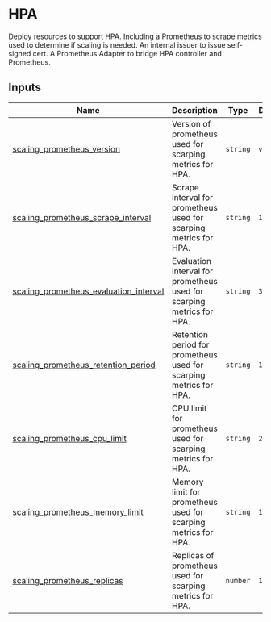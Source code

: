 # HPA
Deploy resources to support HPA.
Including a Prometheus to scrape metrics used to determine if scaling is needed.
An internal issuer to issue self-signed cert.
A Prometheus Adapter to bridge HPA controller and Prometheus.

## Inputs

| Name | Description | Type | Default | Required |
|------|-------------|------|---------|:--------:|
| <a name="input_scaling_prometheus_version"></a> [scaling\_prometheus\_version](#input\_scaling\_prometheus\_version) | Version of prometheus used for scarping metrics for HPA. | `string` | `v2.19.2` | no |
| <a name="input_scaling_prometheus_scrape_interval"></a> [scaling\_prometheus\_scrape\_interval](#input\_scaling\_prometheus\_scrape\_interval) | Scrape interval for prometheus used for scarping metrics for HPA. | `string` | `15s` | no |
| <a name="input_scaling_prometheus_evaluation_interval"></a> [scaling\_prometheus\_evaluation\_interval](#input\_scaling\_prometheus\_evaluation\_interval) | Evaluation interval for prometheus used for scarping metrics for HPA. | `string` | `30s` | no |
| <a name="input_scaling_prometheus_retention_period"></a> [scaling\_prometheus\_retention\_period](#input\_scaling\_prometheus\_retention\_period) | Retention period for prometheus used for scarping metrics for HPA. | `string` | `1h` | no |
| <a name="input_scaling_prometheus_cpu_limit"></a> [scaling\_prometheus\_cpu\_limit](#input\_scaling\_prometheus\_cpu\_limit) | CPU limit for prometheus used for scarping metrics for HPA. | `string` | `200m` | no |
| <a name="input_scaling_prometheus_memory_limit"></a> [scaling\_prometheus\_memory\_limit](#input\_scaling\_prometheus\_memory\_limit) | Memory limit for prometheus used for scarping metrics for HPA. | `string` | `1G` | no |
| <a name="input_scaling_prometheus_replicas"></a> [scaling\_prometheus\_replicas](#input\_scaling\_prometheus\_replicas) | Replicas of prometheus used for scarping metrics for HPA. | `number` | `1` | no |
